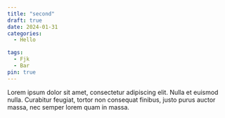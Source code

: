 ```yaml
---
title: "second"
draft: true 
date: 2024-01-31 
categories:
  - Hello

tags:
  - Fjk
  - Bar
pin: true
---
```



Lorem ipsum dolor sit amet, consectetur adipiscing elit. Nulla et euismod
nulla. Curabitur feugiat, tortor non consequat finibus, justo purus auctor
massa, nec semper lorem quam in massa.

<!-- more -->